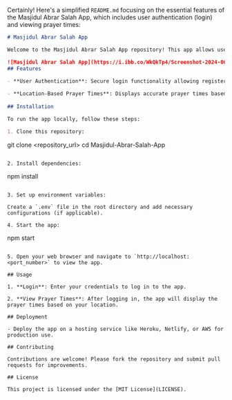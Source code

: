 Certainly! Here's a simplified `README.md` focusing on the essential features of the Masjidul Abrar Salah App, which includes user authentication (login) and viewing prayer times:

```markdown
# Masjidul Abrar Salah App

Welcome to the Masjidul Abrar Salah App repository! This app allows users to log in and view prayer times based on their location.

![Masjidul Abrar Salah App](https://i.ibb.co/WkQkTp4/Screenshot-2024-06-23-111513.png);
## Features

- **User Authentication**: Secure login functionality allowing registered users to log in and access prayer times.
  
- **Location-Based Prayer Times**: Displays accurate prayer times based on the user's geographical location.
  
## Installation

To run the app locally, follow these steps:

1. Clone this repository:

   ```
   git clone <repository_url>
   cd Masjidul-Abrar-Salah-App
   ```

2. Install dependencies:

   ```
   npm install
   ```

3. Set up environment variables:

   Create a `.env` file in the root directory and add necessary configurations (if applicable).

4. Start the app:

   ```
   npm start
   ```

5. Open your web browser and navigate to `http://localhost:<port_number>` to view the app.

## Usage

1. **Login**: Enter your credentials to log in to the app.
   
2. **View Prayer Times**: After logging in, the app will display the prayer times based on your location.

## Deployment

- Deploy the app on a hosting service like Heroku, Netlify, or AWS for production use.

## Contributing

Contributions are welcome! Please fork the repository and submit pull requests for improvements.

## License

This project is licensed under the [MIT License](LICENSE).
```
